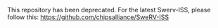 This repository has been deprecated. For the latest Swerv-ISS, please follow this: https://github.com/chipsalliance/SweRV-ISS
